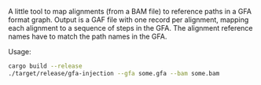 
A little tool to map alignments (from a BAM file) to reference paths in a GFA format graph.
Output is a GAF file with one record per alignment, mapping each alignment to a sequence
of steps in the GFA.
The alignment reference names have to match the path names in the GFA.

Usage:

```sh
cargo build --release
./target/release/gfa-injection --gfa some.gfa --bam some.bam
```